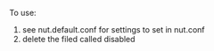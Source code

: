 
To use:

1) see nut.default.conf for settings to set in nut.conf
2) delete the filed called disabled